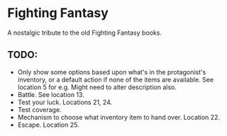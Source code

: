 ﻿# Fighting Fantasy

A nostalgic tribute to the old Fighting Fantasy books.

## TODO:

- Only show some options based upon what's in the protagonist's inventory, or a default action if none of the items are available. See location 5 for e.g. Might need to alter description also.
- Battle. See location 13.
- Test your luck. Locations 21, 24.
- Test coverage.
- Mechanism to choose what inventory item to hand over. Location 22.
- Escape. Location 25.